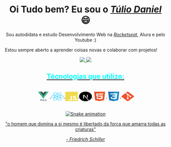 <div>
  <h1 align="center">Oi Tudo bem? Eu sou o <a href="https://www.linkedin.com/in/t%C3%BAlio-daniel-850672239/"  target="_blank"><i>Túlio Daniel</i></a> 😄</h1>
  <p align="center">Sou autodidata e estudo Desenvolvimento Web na <a href="https://app.rocketseat.com.br/me/dan-santini-09820"><i>Rocketseat</i></a>, Alura e
  pelo Youtube :)
  
  </p>
    Estou sempre aberto a aprender coisas novas e colaborar com projetos!
  <p>
    
  </p>

<div align="center">
  <a href="https://github.com/Dan1928">
  <img height="180em" src="https://github-readme-stats.vercel.app/api?username=Dan1928&show_icons=true&theme=dracula&include_all_commits=true&count_private=true"/>
  <img height="180em" src="https://github-readme-stats.vercel.app/api/top-langs/?username=Dan1928&layout=compact&langs_count=7&theme=dracula"/>
</div>

<h2 align="center" style="color: aqua">Técnologias que utilizo:</h2>

<div align="center" valign="top"><br>
  <img align="center" alt="Vue" height="30" width="40" title="VueJS" src="https://github.com/devicons/devicon/blob/master/icons/vuejs/vuejs-original-wordmark.svg">
  <img align="center" alt="React" height="30" width="40" title="ReactJS" src="https://raw.githubusercontent.com/devicons/devicon/master/icons/react/react-original.svg">
  <img align="center" alt="Js" height="30" width="40" title="JavaScript" src="https://raw.githubusercontent.com/devicons/devicon/master/icons/javascript/javascript-plain.svg">
  <img align="center" alt="Next" height="30" width="40" title="NextJS" src="https://github.com/devicons/devicon/blob/master/icons/nextjs/nextjs-original.svg">
  <!-- <img align="center" alt="Ts" height="30" width="40" src="https://raw.githubusercontent.com/devicons/devicon/master/icons/typescript/typescript-plain.svg"> -->
  <img align="center" alt="HTML" height="30" width="40" title="HTML" src="https://raw.githubusercontent.com/devicons/devicon/master/icons/html5/html5-original.svg">
  <img align="center" alt="CSS" height="30" width="40" title="CSS" src="https://raw.githubusercontent.com/devicons/devicon/master/icons/css3/css3-original.svg">
  <!-- <img align="center" alt="nodejs" height="30" width="40" src="https://cdn.worldvectorlogo.com/logos/nodejs-icon.svg"> -->
  <img align="center" alt="git" height="30" width="40" title="Git" src="https://raw.githubusercontent.com/devicons/devicon/master/icons/git/git-original.svg">
  <!-- <img align="center" alt="github" height="30" width="40" src="https://raw.githubusercontent.com/devicons/devicon/master/icons/github/github-original.svg"> -->
</div><br>
  <!-- <a href="https://github.com/Dan1928" target="_blank"><img src="https://img.shields.io/badge/-LinkedIn-%230077B5?style=for-the-badge&logo=linkedin&logoColor=white" target="_blank"></a>  -->
<div align="center">
  
  ![Snake animation](https://github.com/danielbped/danielbped/blob/output/github-contribution-grid-snake.svg)
  
  <p>
  "o homem que domina a si mesmo é libertado da força que amarra todas as criaturas"
  </p>
  <p align="center">
   - <i>Friedrich Schiller</i>
  </p>
  

